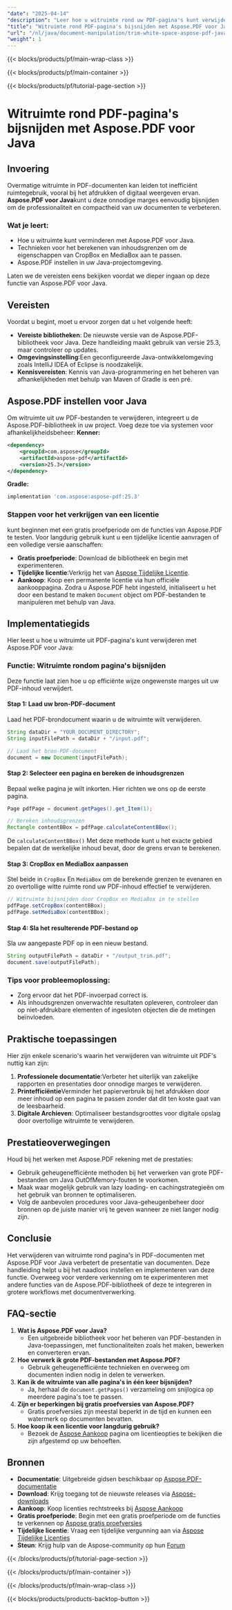 ```yaml
---
"date": "2025-04-14"
"description": "Leer hoe u witruimte rond uw PDF-pagina's kunt verwijderen met Aspose.PDF voor Java. Volg deze stapsgewijze handleiding om de presentatie en efficiëntie van uw document te verbeteren."
"title": "Witruimte rond PDF-pagina's bijsnijden met Aspose.PDF voor Java | Stapsgewijze handleiding"
"url": "/nl/java/document-manipulation/trim-white-space-aspose-pdf-java/"
"weight": 1
---
```


{{< blocks/products/pf/main-wrap-class >}}

{{< blocks/products/pf/main-container >}}

{{< blocks/products/pf/tutorial-page-section >}}
# Witruimte rond PDF-pagina's bijsnijden met Aspose.PDF voor Java
## Invoering
Overmatige witruimte in PDF-documenten kan leiden tot inefficiënt ruimtegebruik, vooral bij het afdrukken of digitaal weergeven ervan. **Aspose.PDF voor Java**kunt u deze onnodige marges eenvoudig bijsnijden om de professionaliteit en compactheid van uw documenten te verbeteren.

### Wat je leert:
- Hoe u witruimte kunt verminderen met Aspose.PDF voor Java.
- Technieken voor het berekenen van inhoudsgrenzen om de eigenschappen van CropBox en MediaBox aan te passen.
- Aspose.PDF instellen in uw Java-projectomgeving.

Laten we de vereisten eens bekijken voordat we dieper ingaan op deze functie van Aspose.PDF voor Java.
## Vereisten
Voordat u begint, moet u ervoor zorgen dat u het volgende heeft:
- **Vereiste bibliotheken**: De nieuwste versie van de Aspose.PDF-bibliotheek voor Java. Deze handleiding maakt gebruik van versie 25.3, maar controleer op updates.
- **Omgevingsinstelling**:Een geconfigureerde Java-ontwikkelomgeving zoals IntelliJ IDEA of Eclipse is noodzakelijk.
- **Kennisvereisten**: Kennis van Java-programmering en het beheren van afhankelijkheden met behulp van Maven of Gradle is een pré.
## Aspose.PDF instellen voor Java
Om witruimte uit uw PDF-bestanden te verwijderen, integreert u de Aspose.PDF-bibliotheek in uw project. Voeg deze toe via systemen voor afhankelijkheidsbeheer:
**Kenner:**
```xml
<dependency>
    <groupId>com.aspose</groupId>
    <artifactId>aspose-pdf</artifactId>
    <version>25.3</version>
</dependency>
```
**Gradle:**
```gradle
implementation 'com.aspose:aspose-pdf:25.3'
```
### Stappen voor het verkrijgen van een licentie
kunt beginnen met een gratis proefperiode om de functies van Aspose.PDF te testen. Voor langdurig gebruik kunt u een tijdelijke licentie aanvragen of een volledige versie aanschaffen:
- **Gratis proefperiode**: Download de bibliotheek en begin met experimenteren.
- **Tijdelijke licentie**:Verkrijg het van [Aspose Tijdelijke Licentie](https://purchase.aspose.com/temporary-license/).
- **Aankoop**: Koop een permanente licentie via hun officiële aankooppagina.
Zodra u Aspose.PDF hebt ingesteld, initialiseert u het door een bestand te maken `Document` object om PDF-bestanden te manipuleren met behulp van Java.
## Implementatiegids
Hier leest u hoe u witruimte uit PDF-pagina's kunt verwijderen met Aspose.PDF voor Java:
### Functie: Witruimte rondom pagina's bijsnijden
Deze functie laat zien hoe u op efficiënte wijze ongewenste marges uit uw PDF-inhoud verwijdert.
#### Stap 1: Laad uw bron-PDF-document
Laad het PDF-brondocument waarin u de witruimte wilt verwijderen.
```java
String dataDir = "YOUR_DOCUMENT_DIRECTORY";
String inputFilePath = dataDir + "/input.pdf";

// Laad het bron-PDF-document
document = new Document(inputFilePath);
```
#### Stap 2: Selecteer een pagina en bereken de inhoudsgrenzen
Bepaal welke pagina je wilt inkorten. Hier richten we ons op de eerste pagina.
```java
Page pdfPage = document.getPages().get_Item(1);

// Bereken inhoudsgrenzen
Rectangle contentBBox = pdfPage.calculateContentBBox();
```
De `calculateContentBBox()` Met deze methode kunt u het exacte gebied bepalen dat de werkelijke inhoud bevat, door de grens ervan te berekenen.
#### Stap 3: CropBox en MediaBox aanpassen
Stel beide in `CropBox` En `MediaBox` om de berekende grenzen te evenaren en zo overtollige witte ruimte rond uw PDF-inhoud effectief te verwijderen.
```java
// Witruimte bijsnijden door CropBox en MediaBox in te stellen
pdfPage.setCropBox(contentBBox);
pdfPage.setMediaBox(contentBBox);
```
#### Stap 4: Sla het resulterende PDF-bestand op
Sla uw aangepaste PDF op in een nieuw bestand.
```java
String outputFilePath = dataDir + "/output_trim.pdf";
document.save(outputFilePath);
```
### Tips voor probleemoplossing:
- Zorg ervoor dat het PDF-invoerpad correct is.
- Als inhoudsgrenzen onverwachte resultaten opleveren, controleer dan op niet-afdrukbare elementen of ingesloten objecten die de metingen beïnvloeden.
## Praktische toepassingen
Hier zijn enkele scenario's waarin het verwijderen van witruimte uit PDF's nuttig kan zijn:
1. **Professionele documentatie**:Verbeter het uiterlijk van zakelijke rapporten en presentaties door onnodige marges te verwijderen.
2. **Printefficiëntie**Verminder het papierverbruik bij het afdrukken door meer inhoud op een pagina te passen zonder dat dit ten koste gaat van de leesbaarheid.
3. **Digitale Archieven**: Optimaliseer bestandsgroottes voor digitale opslag door overtollige witruimte te verwijderen.
## Prestatieoverwegingen
Houd bij het werken met Aspose.PDF rekening met de prestaties:
- Gebruik geheugenefficiënte methoden bij het verwerken van grote PDF-bestanden om Java OutOfMemory-fouten te voorkomen.
- Maak waar mogelijk gebruik van lazy loading- en cachingstrategieën om het gebruik van bronnen te optimaliseren.
- Volg de aanbevolen procedures voor Java-geheugenbeheer door bronnen op de juiste manier vrij te geven wanneer ze niet langer nodig zijn.
## Conclusie
Het verwijderen van witruimte rond pagina's in PDF-documenten met Aspose.PDF voor Java verbetert de presentatie van documenten. Deze handleiding helpt u bij het naadloos instellen en implementeren van deze functie. Overweeg voor verdere verkenning om te experimenteren met andere functies van de Aspose.PDF-bibliotheek of deze te integreren in grotere workflows met documentverwerking.
## FAQ-sectie
1. **Wat is Aspose.PDF voor Java?**
   - Een uitgebreide bibliotheek voor het beheren van PDF-bestanden in Java-toepassingen, met functionaliteiten zoals het maken, bewerken en converteren ervan.
2. **Hoe verwerk ik grote PDF-bestanden met Aspose.PDF?**
   - Gebruik geheugenefficiënte technieken en overweeg om documenten indien nodig in delen te verwerken.
3. **Kan ik de witruimte van alle pagina's in één keer bijsnijden?**
   - Ja, herhaal de `document.getPages()` verzameling om snijlogica op meerdere pagina's toe te passen.
4. **Zijn er beperkingen bij gratis proefversies van Aspose.PDF?**
   - Gratis proefversies zijn meestal beperkt in de tijd en kunnen een watermerk op documenten bevatten.
5. **Hoe koop ik een licentie voor langdurig gebruik?**
   - Bezoek de [Aspose Aankoop](https://purchase.aspose.com/buy) pagina om licentieopties te bekijken die zijn afgestemd op uw behoeften.
## Bronnen
- **Documentatie**: Uitgebreide gidsen beschikbaar op [Aspose.PDF-documentatie](https://reference.aspose.com/pdf/java/)
- **Download**: Krijg toegang tot de nieuwste releases via [Aspose-downloads](https://releases.aspose.com/pdf/java/)
- **Aankoop**: Koop licenties rechtstreeks bij [Aspose Aankoop](https://purchase.aspose.com/buy)
- **Gratis proefperiode**: Begin met een gratis proefperiode om de functies te verkennen op [Aspose gratis proefversies](https://releases.aspose.com/pdf/java/)
- **Tijdelijke licentie**: Vraag een tijdelijke vergunning aan via [Aspose Tijdelijke Licenties](https://purchase.aspose.com/temporary-license/)
- **Steun**: Krijg hulp van de Aspose-community op hun [Forum](https://forum.aspose.com/c/pdf/10)

{{< /blocks/products/pf/tutorial-page-section >}}

{{< /blocks/products/pf/main-container >}}

{{< /blocks/products/pf/main-wrap-class >}}

{{< blocks/products/products-backtop-button >}}